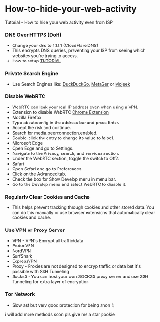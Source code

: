 # How-to-hide-your-web-activity
Tutorial - How to hide your web activity even from ISP

### DNS Over HTTPS (DoH)
- Change your dns to 1.1.1.1 (CloudFlare DNS)
- This encrypts DNS queries, preventing your ISP from seeing which websites you’re trying to access.
- How to setup [TUTORIAL](https://developers.cloudflare.com/1.1.1.1/encryption/dns-over-https/encrypted-dns-browsers/)

### Private Search Engine
- Use Search Engines like: [DuckDuckGo](https://duckduckgo.com/), [MetaGer](https://metager.org/) or [Mojeek](https://www.mojeek.com/)

### Disable WebRTC
- WebRTC can leak your real IP address even when using a VPN.
- Extension to disable WebRTC [Chrome Extension](https://chromewebstore.google.com/detail/webrtc-control/fjkmabmdepjfammlpliljpnbhleegehm?hl=en-US&utm_source=ext_sidebar)
- Mozilla Firefox
- Type about:config in the address bar and press Enter.
- Accept the risk and continue.
- Search for media.peerconnection.enabled.
- Double-click the entry to change its value to false1.
- Microsoft Edge
- Open Edge and go to Settings.
- Navigate to the Privacy, search, and services section.
- Under the WebRTC section, toggle the switch to Off2.
- Safari
- Open Safari and go to Preferences.
- Click on the Advanced tab.
- Check the box for Show Develop menu in menu bar.
- Go to the Develop menu and select WebRTC to disable it.

### Regularly Clear Cookies and Cache
- This helps prevent tracking through cookies and other stored data. You can do this manually or use browser extensions that automatically clear cookies and cache.

### Use VPN or Proxy Server

- VPN - VPN's Encrypt all traffic/data
 - ProtonVPN
 - NordVPN
 - SurfShark
 - ExpressVPN
- Proxy - Proxies are not designed to encryp traffic or data but it's possible with SSH Tunneling
 - Socks5 - You can host your own SOCKS5 proxy server and use SSH Tunneling for extra layer of encryption 

### Tor Network
- Slow asf but very good protection for being anon (;

i will add more methods soon pls give me a star pookie
